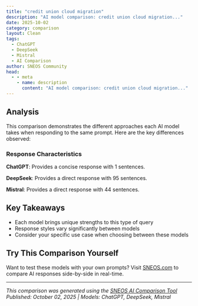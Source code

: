 ```yaml
---
title: "credit union cloud migration"
description: "AI model comparison: credit union cloud migration..."
date: 2025-10-02
category: comparison
layout: Clean
tags:
  - ChatGPT
  - DeepSeek
  - Mistral
  - AI Comparison
author: SNEOS Community
head:
  - - meta
    - name: description
      content: "AI model comparison: credit union cloud migration..."
---
```


<ChatComparison
  title="credit union cloud migration"
  prompt="credit union cloud migration"
  :responses='{
    "ChatGPT": "Migrating to the cloud is an increasingly popular strategic initiative among credit unions looking to enhance operational efficiency, improve member services, and ensure compliance with regulatory requirements. Here are some key considerations and steps involved in the cloud migration process for credit unions:\n\n### 1. **Define Objectives and Goals**\n   - **Business Needs**: Identify why you want to migrate to the cloud, whether for scalability, cost savings, technology upgrades, improved member experience, or disaster recovery.\n   - **Stakeholder Involvement**: Engage key stakeholders, including IT, operations, compliance, and member services, to define objectives that align with the broader strategic goals of the credit union.\n\n### 2. **Understand Regulatory Compliance**\n   - **Regulations**: Familiarize yourself with financial regulations that affect data security and privacy, such as the Gramm-Leach-Bliley Act (GLBA), the Payment Card Industry Data Security Standard (PCI DSS), and the Federal Financial Institutions Examination Council (FFIEC) guidelines.\n   - **Vendor Assessment**: Ensure cloud service providers comply with relevant regulations and can conduct third-party risk assessments.\n\n### 3. **Assess Current IT Infrastructure**\n   - **Inventory Systems**: Take stock of existing applications, data, and workloads that will be migrated.\n   - **Readiness Assessment**: Evaluate the readiness of your current infrastructure and applications for cloud migration (compatibility, performance, etc.).\n\n### 4. **Choose the Right Cloud Model**\n   - **Cloud Type**: Decide on a public, private, or hybrid cloud approach based on your security, compliance, and performance needs.\n   - **Service Model**: Choose between IaaS (Infrastructure as a Service), PaaS (Platform as a Service), or SaaS (Software as a Service) depending on how much control you want over the infrastructure versus ease of use.\n\n### 5. **Select the Right Cloud Provider**\n   - **Evaluation**: Research and evaluate potential cloud service providers based on their security features, compliance standards, service level agreements (SLAs), and support.\n   - **Certifications**: Look for providers with industry-standard certifications (e.g., ISO 27001, SOC 2) to ensure they meet security and compliance benchmarks.\n\n### 6. **Develop a Migration Plan**\n   - **Inventory Applications**: Prioritize applications for migration based on urgency, complexity, and dependencies.\n   - **Migration Strategy**: Choose a migration strategy: lift-and-shift (rehosting), refactor, rearchitect, or rebuild.\n   - **Timeline and Milestones**: Establish a project timeline with clear milestones to track progress.\n\n### 7. **Implement Security Measures**\n   - **Data Protection**: Implement encryption, access controls, and other security measures to protect sensitive member data during and after migration.\n   - **Governance Framework**: Develop a governance framework for access management and ongoing compliance monitoring.\n\n### 8. **Execute Migration**\n   - **Testing**: Perform extensive testing during the migration process to ensure compatibility and performance of the applications in the cloud environment.\n   - **Training**: Provide training for staff on new systems and any changes in processes.\n\n### 9. **Post-Migration Optimization**\n   - **Performance Monitoring**: Continuously monitor cloud performance, costs, and security after migration.\n   - **Feedback Loop**: Gather user feedback to improve services and address any issues that arise.\n   - **Cost Management**: Use cloud cost management tools to optimize cloud spending.\n\n### 10. **Continuous Improvement**\n   - **Adaptation**: Stay updated on cloud technologies and best practices, adjusting your cloud strategy as needed.\n   - **Innovation**: Explore new cloud-native technologies (like AI/ML, analytics) to enhance member engagement and operational efficiency.\n\n### Conclusion\nCloud migration for credit unions is a complex but rewarding process that can lead to enhanced flexibility, improved member experience, and operational efficiency. With careful planning, adherence to regulatory requirements, and ongoing management, credit unions can successfully leverage cloud technology to meet their goals.",
    "DeepSeek": "Of course. Credit union cloud migration is a strategic initiative to move data, applications, and IT processes from on-premises infrastructure to a cloud-based environment. It\u0027s a complex but increasingly essential journey for credit unions to remain competitive, secure, and agile.\n\nHere is a comprehensive guide covering the **Why, What, How, and Key Considerations** for a credit union cloud migration.\n\n---\n\n### **Part 1: Why Migrate? The Strategic Drivers for Credit Unions**\n\nCredit unions aren\u0027t just chasing a trend; they are moving to the cloud for tangible business benefits:\n\n1.  **Enhanced Security \u0026 Compliance:**\n    *   **Paradox:** Many think on-premises is safer. In reality, top cloud providers (AWS, Azure, Google Cloud) invest billions in security, offering advanced threat detection, encryption, and compliance certifications that are cost-prohibitive for a single credit union to implement.\n    *   **Benefit:** Built-in compliance frameworks for regulations like NCUA, FFIEC, GLBA, and state-specific data privacy laws.\n\n2.  **Improved Member Experience:**\n    *   **Scalability:** Instantly scale computing power during peak times (e.g., payday, holiday seasons, tax season) to ensure online and mobile banking remain fast and responsive.\n    *   **Innovation:** Faster deployment of new member-facing features, AI-powered chatbots, personalized financial insights, and seamless digital banking experiences.\n\n3.  **Operational Resilience \u0026 Business Continuity:**\n    *   **Disaster Recovery (DR):** Cloud platforms offer geographically dispersed data centers. Setting up a robust, automated DR site in the cloud is faster and more cost-effective than maintaining a physical secondary site.\n    *   **High Availability:** Built-in redundancy ensures services stay online even if one data center fails.\n\n4.  **Cost Optimization \u0026 Predictability:**\n    *   **Shift from CapEx to OpEx:** Move away from large, upfront investments in hardware refresh cycles to a predictable, pay-as-you-go subscription model.\n    *   **Reduced Overhead:** Less physical infrastructure to manage, power, and cool, freeing up capital and IT staff for strategic initiatives.\n\n5.  **Competitive Agility:**\n    *   Credit unions can compete with large banks and agile fintechs by leveraging the same advanced technology to launch new products and services faster.\n\n---\n\n### **Part 2: What to Migrate? Common Applications \u0026 Workloads**\n\nCredit unions typically start with less sensitive systems and move towards core banking.\n\n*   **Phase 1: Low-Hanging Fruit**\n    *   Member Websites (Public-facing sites)\n    *   Development \u0026 Test Environments\n    *   Collaboration Tools (Email, File Sharing)\n    *   Back-office Applications (HR, CRM)\n\n*   **Phase 2: Business-Critical Systems**\n    *   Data \u0026 Analytics Platforms (Data warehouses, BI tools)\n    *   Loan Origination Systems (LOS)\n    *   Digital Banking Platforms (Many are now cloud-native)\n    *   Core Banking Interfaces (APIs and middleware)\n\n*   **Phase 3: The Core**\n    *   **Core Banking Systems:** This is the most complex and sensitive migration. Many core providers now offer cloud-hosted versions of their software (e.g., hosted by the vendor on AWS/Azure), which is often the preferred path versus a \u0022lift-and-shift\u0022 of a self-hosted core.\n\n---\n\n### **Part 3: The Migration Journey: A Phased Approach**\n\nA successful migration follows a disciplined process.\n\n1.  **Strategy \u0026 Planning:**\n    *   **Define Objectives:** What are the business goals? (Cost savings, improved uptime, etc.)\n    *   **Form a Team:** Include IT, security, compliance, risk management, and business leaders.\n    *   **Assess \u0026 Inventory:** Catalog all applications, data, and dependencies. Use cloud migration assessment tools.\n\n2.  **Discovery \u0026 Assessment:**\n    *   **Choose a Migration Strategy (The 6 R\u0027s):**\n        *   **Rehost (\u0022Lift and Shift\u0022):** Moving applications as-is. Fast, but doesn\u0027t optimize for cloud benefits.\n        *   **Refactor (Re-architect):** Modifying the application to use cloud-native services (e.g., serverless, containers). Maximizes benefits but is more complex.\n        *   **Revise (Re-platform):** Making minor optimizations to take advantage of cloud capabilities (e.g., moving a database to a managed service like Amazon RDS).\n        *   **Rebuild:** Replacing the application with a cloud-native alternative (e.g., moving to a SaaS core provider).\n        *   **Replace:** Switching to a different commercial off-the-shelf product that is already cloud-based.\n        *   **Retire:** Decommissioning applications that are no longer needed.\n    *   **Prioritize:** Create a migration wave plan, starting with the least critical, least complex workloads.\n\n3.  **Design \u0026 Pilot:**\n    *   **Architect the Cloud Environment:** Design for security, networking (VPC/VNet), identity and access management (IAM), and cost management.\n    *   **Conduct a Pilot Migration:** Migrate a small, non-critical application first. Use it to validate processes, tools, and skills.\n\n4.  **Execution \u0026 Migration:**\n    *   Execute the migration wave plan using automated tools where possible.\n    *   Maintain rigorous change management and communication.\n\n5.  **Optimization \u0026 Operations (Post-Migration):**\n    *   This is an ongoing phase. Continuously monitor performance, security, and costs.\n    *   Implement FinOps practices to manage and optimize cloud spending.\n    *   Train staff on cloud operations (CloudOps).\n\n---\n\n### **Part 4: Critical Considerations \u0026 Best Practices for Credit Unions**\n\nThis is where credit unions must be extra diligent.\n\n1.  **Regulatory Compliance \u0026 Governance:**\n    *   **Vendor Management:** Your cloud provider is a critical third-party vendor. You must have a robust vendor management program in place, as required by the NCUA and FFIEC.\n    *   **Shared Responsibility Model:** Understand it clearly. The cloud provider is responsible for the security *of* the cloud, while the credit union is responsible for security *in* the cloud (e.g., user access, application security, data encryption).\n    *   **Audit Trails:** Ensure you have logging and monitoring to meet examiner requirements.\n\n2.  **Data Security \u0026 Privacy:**\n    *   **Encryption:** Data must be encrypted both in transit (using TLS) and at rest.\n    *   **Data Residency:** Confirm where your data will be physically stored and ensure it complies with all jurisdictional requirements.\n    *   **Access Controls:** Implement the principle of least privilege using robust IAM policies.\n\n3.  **Partner Selection:**\n    *   **Core Processor:** What is their cloud strategy? Do they offer a fully managed cloud option?\n    *   **Cloud Service Provider (CSP):** AWS, Microsoft Azure, and Google Cloud all have extensive financial services compliance programs and experience.\n    *   **Managed Service Provider (MSP):** Many credit unions lack in-house cloud expertise. Partnering with an MSP experienced in financial services migrations can de-risk the project significantly.\n\n4.  **Change Management \u0026 Staffing:**\n    *   **Upskilling:** Invest in training your IT team. Certifications like AWS Solutions Architect or Azure Administrator are valuable.\n    *   **Culture Shift:** Moving to the cloud is a cultural change from a traditional \u0022rack and stack\u0022 IT model to a more agile, product-oriented model.\n\n### **Sample High-Level Timeline**\n\n| Phase | Duration | Key Activities |\n| :--- | :--- | :--- |\n| **Strategy \u0026 Planning** | 2-4 Months | Business case, team formation, initial assessment, vendor selection. |\n| **Discovery \u0026 Design** | 3-6 Months | Application inventory, migration wave planning, security \u0026 network design. |\n| **Pilot Migration** | 1-2 Months | Migrate first wave, validate processes, train staff. |\n| **Wave Migration** | 6-18 Months\u002B | Execute migration waves according to the plan. |\n| **Optimization** | Ongoing | Continuous cost and performance monitoring, FinOps, training. |\n\n### **Conclusion**\n\nCloud migration is not a question of \u0022if\u0022 but \u0022when and how\u0022 for credit unions. A well-planned, phased, and partner-supported migration can transform a credit union\u0027s operations, enhance member service, and secure its future in a digital-first world. The key is to start with a clear strategy, prioritize security and compliance at every step, and view the cloud as a strategic enabler rather than just a technology project.",
    "Mistral": "Migrating a credit union to the cloud involves several critical steps and considerations to ensure a smooth transition and to maintain the security and integrity of sensitive financial data. Here\u2019s a comprehensive guide to help you through the process:\n\n### 1. **Assessment and Planning**\n   - **Current Infrastructure Review:** Evaluate your existing IT infrastructure, including hardware, software, and network configurations.\n   - **Business Requirements:** Identify the specific needs and goals of the migration, such as improved scalability, cost savings, or enhanced security.\n   - **Compliance and Regulations:** Ensure that the migration complies with financial regulations such as GLBA (Gramm-Leach-Bliley Act), PCI-DSS (Payment Card Industry Data Security Standard), and others.\n   - **Risk Assessment:** Conduct a thorough risk assessment to identify potential vulnerabilities and mitigation strategies.\n\n### 2. **Choosing a Cloud Provider**\n   - **Vendor Selection:** Choose a reputable cloud service provider (CSP) that meets your security, compliance, and performance requirements. Popular options include AWS, Microsoft Azure, and Google Cloud.\n   - **Service Level Agreements (SLAs):** Review SLAs to ensure they meet your uptime, performance, and support needs.\n\n### 3. **Data Security and Privacy**\n   - **Encryption:** Ensure that data is encrypted both in transit and at rest.\n   - **Access Controls:** Implement robust access controls and identity management solutions.\n   - **Data Backup and Recovery:** Develop a comprehensive backup and disaster recovery plan.\n\n### 4. **Migration Strategy**\n   - **Pilot Migration:** Start with a small-scale pilot migration to test the process and identify any issues.\n   - **Phased Approach:** Plan a phased migration to minimize disruption. This could involve moving non-critical applications first.\n   - **Data Migration:** Use secure data migration tools and techniques to transfer data to the cloud.\n\n### 5. **Testing and Validation**\n   - **Functional Testing:** Ensure that all applications and services function correctly in the cloud environment.\n   - **Performance Testing:** Conduct performance testing to ensure that the cloud infrastructure meets your performance requirements.\n   - **Security Testing:** Perform security testing, including vulnerability assessments and penetration testing.\n\n### 6. **Training and Support**\n   - **Staff Training:** Provide training for your IT staff and end-users to ensure they are comfortable with the new cloud environment.\n   - **Support Services:** Ensure that you have adequate support services in place, both from the cloud provider and internally.\n\n### 7. **Monitoring and Optimization**\n   - **Continuous Monitoring:** Implement continuous monitoring to detect and respond to any security threats or performance issues.\n   - **Cost Management:** Regularly review and optimize cloud costs to ensure you are getting the best value.\n   - **Performance Optimization:** Continuously optimize the performance of your cloud infrastructure to meet changing business needs.\n\n### 8. **Compliance and Auditing**\n   - **Regular Audits:** Conduct regular audits to ensure ongoing compliance with financial regulations.\n   - **Documentation:** Maintain thorough documentation of your cloud migration process, including all decisions, configurations, and compliance measures.\n\n### 9. **Post-Migration Review**\n   - **Feedback Collection:** Gather feedback from stakeholders to identify any issues or areas for improvement.\n   - **Lessons Learned:** Document lessons learned from the migration process to inform future projects.\n\n### 10. **Continuous Improvement**\n   - **Stay Updated:** Keep up with the latest cloud technologies and best practices.\n   - **Adapt and Evolve:** Be prepared to adapt your cloud strategy as your business needs and the technology landscape evolve.\n\n### Key Considerations:\n- **Security:** Financial data is highly sensitive, so security must be a top priority.\n- **Compliance:** Ensure that all regulatory requirements are met throughout the migration process.\n- **Cost:** Cloud migration can be costly, so it\u2019s important to manage costs effectively.\n- **Performance:** Ensure that the cloud infrastructure meets your performance needs.\n\nBy following these steps and considerations, you can successfully migrate your credit union to the cloud while maintaining security, compliance, and performance."
  }'
  published-date="09:19"
/>

## Analysis

This comparison demonstrates the different approaches each AI model takes when responding to the same prompt. Here are the key differences observed:

### Response Characteristics

**ChatGPT**: Provides a concise response with 1 sentences. 

**DeepSeek**: Provides a direct response with 95 sentences. 

**Mistral**: Provides a direct response with 44 sentences. 

## Key Takeaways

- Each model brings unique strengths to this type of query
- Response styles vary significantly between models
- Consider your specific use case when choosing between these models

## Try This Comparison Yourself

Want to test these models with your own prompts? Visit [SNEOS.com](https://sneos.com) to compare AI responses side-by-side in real-time.

---

*This comparison was generated using the [SNEOS AI Comparison Tool](https://sneos.com)*
*Published: October 02, 2025 | Models: ChatGPT, DeepSeek, Mistral*
